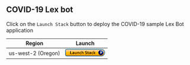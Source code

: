 
## COVID-19 Lex bot

Click on the `Launch Stack` button to deploy the COVID-19 sample Lex Bot application

Region| Launch
------|-----
us-west-2 (Oregon) | [![Launch](./images/cloudformation-launch-stack-button.png)](https://us-west-2.console.aws.amazon.com/cloudformation/home?region=us-west-2#/stacks/new?stackName=lex-lambda-function-stacks&templateURL=https://github.com/pputhran/covid19/template.yaml)